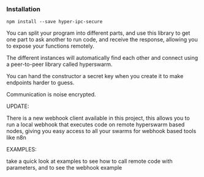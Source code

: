 ### Installation

```
npm install --save hyper-ipc-secure
```
You can split your program into different parts, and use this library to
get one part to ask another to run code, and receive the response, 
allowing you to expose your functions remotely.

The different instances will automatically find each other and connect using
a peer-to-peer library called hyperswarm.

You can hand the constructor a secret key when you create it to make endpoints
harder to guess.

Communication is noise encrypted.

UPDATE:

There is a new webhook client available in this project, this allows you to run
a local webhook that executes code on remote hyperswarm based nodes, giving you
easy access to all your swarms for webhook based tools like n8n

EXAMPLES:

take a quick look at examples to see how to call remote code with parameters, and
to see the webhook example
